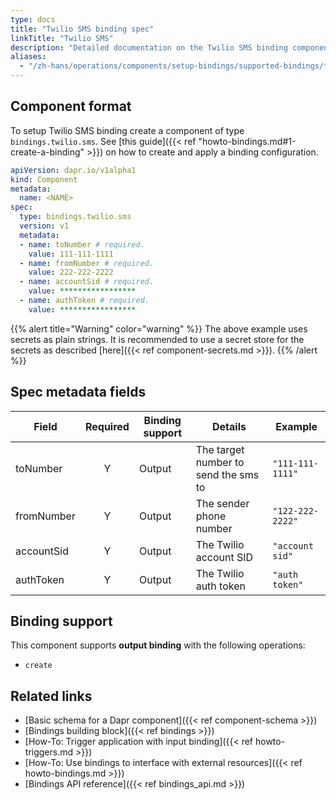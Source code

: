 ```yaml
---
type: docs
title: "Twilio SMS binding spec"
linkTitle: "Twilio SMS"
description: "Detailed documentation on the Twilio SMS binding component"
aliases:
  - "/zh-hans/operations/components/setup-bindings/supported-bindings/twilio/"
---
```


## Component format

To setup Twilio SMS binding create a component of type `bindings.twilio.sms`. See [this guide]({{< ref "howto-bindings.md#1-create-a-binding" >}}) on how to create and apply a binding configuration.



```yaml
apiVersion: dapr.io/v1alpha1
kind: Component
metadata:
  name: <NAME>
spec:
  type: bindings.twilio.sms
  version: v1
  metadata:
  - name: toNumber # required.
    value: 111-111-1111
  - name: fromNumber # required.
    value: 222-222-2222
  - name: accountSid # required.
    value: *****************
  - name: authToken # required.
    value: *****************
```
{{% alert title="Warning" color="warning" %}}
The above example uses secrets as plain strings. It is recommended to use a secret store for the secrets as described [here]({{< ref component-secrets.md >}}).
{{% /alert %}}

## Spec metadata fields

| Field              | Required | Binding support |  Details | Example |
|--------------------|:--------:|------------|-----|---------|
| toNumber | Y | Output | The target number to send the sms to | `"111-111-1111"` |
| fromNumber | Y | Output | The sender phone number | `"122-222-2222"` |
| accountSid | Y | Output | The Twilio account SID | `"account sid"` |
| authToken | Y | Output | The Twilio auth token | `"auth token"` |

## Binding support

This component supports **output binding** with the following operations:

- `create`


## Related links

- [Basic schema for a Dapr component]({{< ref component-schema >}})
- [Bindings building block]({{< ref bindings >}})
- [How-To: Trigger application with input binding]({{< ref howto-triggers.md >}})
- [How-To: Use bindings to interface with external resources]({{< ref howto-bindings.md >}})
- [Bindings API reference]({{< ref bindings_api.md >}})
